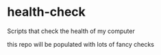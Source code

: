 # health-check

Scripts that check the health of my computer

this repo will be populated with lots of fancy checks

